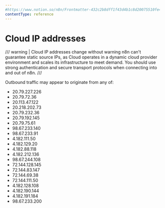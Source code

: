```yaml
---
#https://www.notion.so/n8n/Frontmatter-432c2b8dff1f43d4b1c8d20075510fe4
contentType: reference
---
```


# Cloud IP addresses

/// warning | Cloud IP addresses change without warning
n8n can't guarantee static source IPs, as Cloud operates in a dynamic cloud provider environment and scales its infrastructure to meet demand. You should use strong authentication and secure transport protocols when connecting into and out of n8n.
///

Outbound traffic may appear to originate from any of:

* 20.79.227.226
* 20.79.72.36
* 20.113.47.122
* 20.218.202.73
* 20.79.232.36
* 20.79.192.145
* 20.79.75.61
* 98.67.233.140
* 98.67.233.91
* 4.182.111.50
* 4.182.129.20
* 4.182.88.118
* 4.182.212.136
* 98.67.244.108
* 72.144.128.145
* 72.144.83.147
* 72.144.69.38
* 72.144.111.50
* 4.182.128.108
* 4.182.190.144
* 4.182.191.184
* 98.67.233.200

